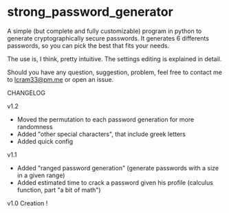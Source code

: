 # strong_password_generator
A simple (but complete and fully customizable) program in python to generate cryptographically secure passwords. It generates 6 differents passwords, so you can pick the best that fits
your needs.

The use is, I think, pretty intuitive. The settings editing is explained in detail.

Should you have any question, suggestion, problem, feel free to contact me to lcram33@pm.me or open an issue.

CHANGELOG

v1.2
- Moved the permutation to each password generation for more randomness
- Added "other special characters", that include greek letters
- Added quick config

v1.1
- Added "ranged password generation" (generate passwords with a size in a given range)
- Added estimated time to crack a password given his profile (calculus function, part "a bit of math")

v1.0
Creation !
